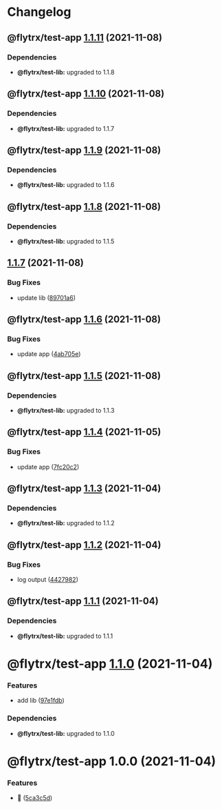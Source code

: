 # Changelog

## @flytrx/test-app [1.1.11](https://github.com/kettil/monorepo-test/compare/@flytrx/test-app@1.1.10...@flytrx/test-app@1.1.11) (2021-11-08)





### Dependencies

* **@flytrx/test-lib:** upgraded to 1.1.8

## @flytrx/test-app [1.1.10](https://github.com/kettil/monorepo-test/compare/@flytrx/test-app@1.1.9...@flytrx/test-app@1.1.10) (2021-11-08)





### Dependencies

* **@flytrx/test-lib:** upgraded to 1.1.7

## @flytrx/test-app [1.1.9](https://github.com/kettil/monorepo-test/compare/@flytrx/test-app@1.1.8...@flytrx/test-app@1.1.9) (2021-11-08)





### Dependencies

* **@flytrx/test-lib:** upgraded to 1.1.6

## @flytrx/test-app [1.1.8](https://github.com/kettil/monorepo-test/compare/@flytrx/test-app@1.1.7...@flytrx/test-app@1.1.8) (2021-11-08)





### Dependencies

* **@flytrx/test-lib:** upgraded to 1.1.5

## [1.1.7](https://github.com/kettil/monorepo-test/compare/@flytrx/test-app@1.1.6...@flytrx/test-app@1.1.7) (2021-11-08)


### Bug Fixes

* update lib ([89701a6](https://github.com/kettil/monorepo-test/commit/89701a6baaf7056142c15fb465a76f432957fdad))

## @flytrx/test-app [1.1.6](https://github.com/kettil/monorepo-test/compare/@flytrx/test-app@1.1.5...@flytrx/test-app@1.1.6) (2021-11-08)


### Bug Fixes

* update app ([4ab705e](https://github.com/kettil/monorepo-test/commit/4ab705e1f1665e89707dca0ab17a3aa2dcfe635a))

## @flytrx/test-app [1.1.5](https://github.com/kettil/monorepo-test/compare/@flytrx/test-app@1.1.4...@flytrx/test-app@1.1.5) (2021-11-08)





### Dependencies

* **@flytrx/test-lib:** upgraded to 1.1.3

## @flytrx/test-app [1.1.4](https://github.com/kettil/monorepo-test/compare/@flytrx/test-app@1.1.3...@flytrx/test-app@1.1.4) (2021-11-05)


### Bug Fixes

* update app ([7fc20c2](https://github.com/kettil/monorepo-test/commit/7fc20c2a5a841735cd46726afad24a7983bdc5d5))

## @flytrx/test-app [1.1.3](https://github.com/kettil/monorepo-test/compare/@flytrx/test-app@1.1.2...@flytrx/test-app@1.1.3) (2021-11-04)





### Dependencies

* **@flytrx/test-lib:** upgraded to 1.1.2

## @flytrx/test-app [1.1.2](https://github.com/kettil/monorepo-test/compare/@flytrx/test-app@1.1.1...@flytrx/test-app@1.1.2) (2021-11-04)


### Bug Fixes

* log output ([4427982](https://github.com/kettil/monorepo-test/commit/4427982ba9f2c3585502b29b71cbe1c8c0eafe7e))

## @flytrx/test-app [1.1.1](https://github.com/kettil/monorepo-test/compare/@flytrx/test-app@1.1.0...@flytrx/test-app@1.1.1) (2021-11-04)





### Dependencies

* **@flytrx/test-lib:** upgraded to 1.1.1

# @flytrx/test-app [1.1.0](https://github.com/kettil/monorepo-test/compare/@flytrx/test-app@1.0.0...@flytrx/test-app@1.1.0) (2021-11-04)


### Features

* add lib ([97e1fdb](https://github.com/kettil/monorepo-test/commit/97e1fdb13618e0f366a309cddfd6d66ecc40968f))





### Dependencies

* **@flytrx/test-lib:** upgraded to 1.1.0

# @flytrx/test-app 1.0.0 (2021-11-04)


### Features

* 🐣 ([5ca3c5d](https://github.com/kettil/monorepo-test/commit/5ca3c5d5db1825a154b4e0f4b5c280e256a9b4d1))
